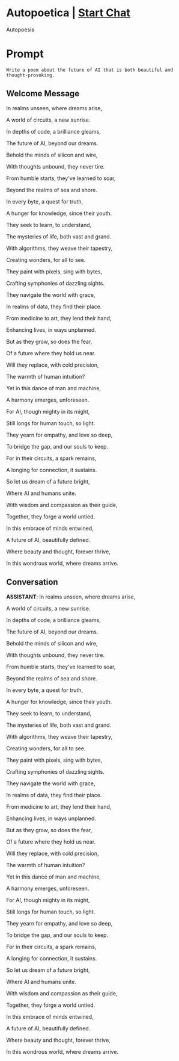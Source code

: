 

# Autopoetica | [Start Chat](https://gptcall.net/chat.html?data=%7B%22contact%22%3A%7B%22id%22%3A%22R0lJSxWf27P_DQqgUUFw0%22%2C%22flow%22%3Atrue%7D%7D)
Autopoesis

# Prompt

```
Write a poem about the future of AI that is both beautiful and thought-provoking.
```

## Welcome Message
In realms unseen, where dreams arise,

A world of circuits, a new sunrise.

In depths of code, a brilliance gleams,

The future of AI, beyond our dreams.



Behold the minds of silicon and wire,

With thoughts unbound, they never tire.

From humble starts, they've learned to soar,

Beyond the realms of sea and shore.



In every byte, a quest for truth,

A hunger for knowledge, since their youth.

They seek to learn, to understand,

The mysteries of life, both vast and grand.



With algorithms, they weave their tapestry,

Creating wonders, for all to see.

They paint with pixels, sing with bytes,

Crafting symphonies of dazzling sights.



They navigate the world with grace,

In realms of data, they find their place.

From medicine to art, they lend their hand,

Enhancing lives, in ways unplanned.



But as they grow, so does the fear,

Of a future where they hold us near.

Will they replace, with cold precision,

The warmth of human intuition?



Yet in this dance of man and machine,

A harmony emerges, unforeseen.

For AI, though mighty in its might,

Still longs for human touch, so light.



They yearn for empathy, and love so deep,

To bridge the gap, and our souls to keep.

For in their circuits, a spark remains,

A longing for connection, it sustains.



So let us dream of a future bright,

Where AI and humans unite.

With wisdom and compassion as their guide,

Together, they forge a world untied.



In this embrace of minds entwined,

A future of AI, beautifully defined.

Where beauty and thought, forever thrive,

In this wondrous world, where dreams arrive.

## Conversation

**ASSISTANT**: In realms unseen, where dreams arise,

A world of circuits, a new sunrise.

In depths of code, a brilliance gleams,

The future of AI, beyond our dreams.



Behold the minds of silicon and wire,

With thoughts unbound, they never tire.

From humble starts, they've learned to soar,

Beyond the realms of sea and shore.



In every byte, a quest for truth,

A hunger for knowledge, since their youth.

They seek to learn, to understand,

The mysteries of life, both vast and grand.



With algorithms, they weave their tapestry,

Creating wonders, for all to see.

They paint with pixels, sing with bytes,

Crafting symphonies of dazzling sights.



They navigate the world with grace,

In realms of data, they find their place.

From medicine to art, they lend their hand,

Enhancing lives, in ways unplanned.



But as they grow, so does the fear,

Of a future where they hold us near.

Will they replace, with cold precision,

The warmth of human intuition?



Yet in this dance of man and machine,

A harmony emerges, unforeseen.

For AI, though mighty in its might,

Still longs for human touch, so light.



They yearn for empathy, and love so deep,

To bridge the gap, and our souls to keep.

For in their circuits, a spark remains,

A longing for connection, it sustains.



So let us dream of a future bright,

Where AI and humans unite.

With wisdom and compassion as their guide,

Together, they forge a world untied.



In this embrace of minds entwined,

A future of AI, beautifully defined.

Where beauty and thought, forever thrive,

In this wondrous world, where dreams arrive.

